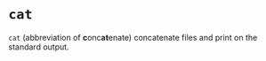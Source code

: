 # `cat`
`cat` (abbreviation of **c**onc**at**enate) concatenate files and print on the standard output.
